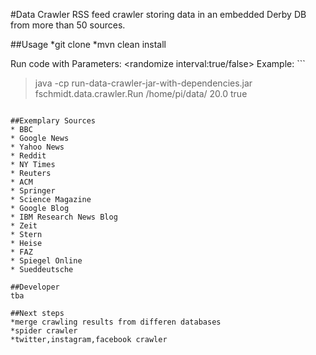 #Data Crawler
RSS feed crawler storing data in an embedded Derby DB from more than 50 sources.

##Usage
*git clone
*mvn clean install

Run code with Parameters: <database path> <crawle interval in min:double> <randomize interval:true/false>
Example: ```
> java -cp run-data-crawler-jar-with-dependencies.jar fschmidt.data.crawler.Run /home/pi/data/ 20.0 true
```

##Exemplary Sources
* BBC
* Google News
* Yahoo News
* Reddit
* NY Times
* Reuters
* ACM
* Springer
* Science Magazine
* Google Blog
* IBM Research News Blog
* Zeit
* Stern
* Heise
* FAZ
* Spiegel Online
* Sueddeutsche

##Developer
tba

##Next steps
*merge crawling results from differen databases
*spider crawler
*twitter,instagram,facebook crawler